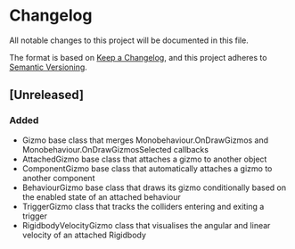 # Changelog

All notable changes to this project will be documented in this file.

The format is based on [Keep a Changelog](https://keepachangelog.com/en/1.0.0/),
and this project adheres to [Semantic Versioning](https://semver.org/spec/v2.0.0.html).

## [Unreleased]

### Added 

 - Gizmo base class that merges Monobehaviour.OnDrawGizmos and Monobehaviour.OnDrawGizmosSelected callbacks
 - AttachedGizmo base class that attaches a gizmo to another object
 - ComponentGizmo base class that automatically attaches a gizmo to another component
 - BehaviourGizmo base class that draws its gizmo conditionally based on the enabled state of an attached behaviour
 - TriggerGizmo class that tracks the colliders entering and exiting a trigger
 - RigidbodyVelocityGizmo class that visualises the angular and linear velocity of an attached Rigidbody
